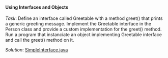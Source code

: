 #### Using Interfaces and Objects

*Task*: Define an interface called Greetable with a method greet() that prints a generic greeting message. 
      Implement the Greetable interface in the Person class and provide a custom implementation for the greet() method.
      Run a program that instanciate an object implementing Greetable interface and call the greet() method on it.

*Solution*: [SimpleInterface.java](/samples/01/SimpleInterface.java)

